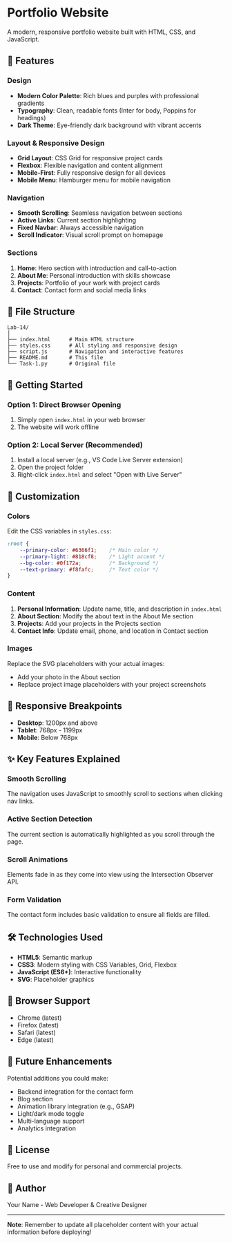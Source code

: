 # Portfolio Website

A modern, responsive portfolio website built with HTML, CSS, and JavaScript.

## 🌟 Features

### Design
- **Modern Color Palette**: Rich blues and purples with professional gradients
- **Typography**: Clean, readable fonts (Inter for body, Poppins for headings)
- **Dark Theme**: Eye-friendly dark background with vibrant accents

### Layout & Responsive Design
- **Grid Layout**: CSS Grid for responsive project cards
- **Flexbox**: Flexible navigation and content alignment
- **Mobile-First**: Fully responsive design for all devices
- **Mobile Menu**: Hamburger menu for mobile navigation

### Navigation
- **Smooth Scrolling**: Seamless navigation between sections
- **Active Links**: Current section highlighting
- **Fixed Navbar**: Always accessible navigation
- **Scroll Indicator**: Visual scroll prompt on homepage

### Sections
1. **Home**: Hero section with introduction and call-to-action
2. **About Me**: Personal introduction with skills showcase
3. **Projects**: Portfolio of your work with project cards
4. **Contact**: Contact form and social media links

## 📁 File Structure

```
Lab-14/
│
├── index.html      # Main HTML structure
├── styles.css      # All styling and responsive design
├── script.js       # Navigation and interactive features
├── README.md       # This file
└── Task-1.py       # Original file
```

## 🚀 Getting Started

### Option 1: Direct Browser Opening
1. Simply open `index.html` in your web browser
2. The website will work offline

### Option 2: Local Server (Recommended)
1. Install a local server (e.g., VS Code Live Server extension)
2. Open the project folder
3. Right-click `index.html` and select "Open with Live Server"

## 🎨 Customization

### Colors
Edit the CSS variables in `styles.css`:
```css
:root {
    --primary-color: #6366f1;    /* Main color */
    --primary-light: #818cf8;    /* Light accent */
    --bg-color: #0f172a;         /* Background */
    --text-primary: #f8fafc;     /* Text color */
}
```

### Content
1. **Personal Information**: Update name, title, and description in `index.html`
2. **About Section**: Modify the about text in the About Me section
3. **Projects**: Add your projects in the Projects section
4. **Contact Info**: Update email, phone, and location in Contact section

### Images
Replace the SVG placeholders with your actual images:
- Add your photo in the About section
- Replace project image placeholders with your project screenshots

## 📱 Responsive Breakpoints

- **Desktop**: 1200px and above
- **Tablet**: 768px - 1199px
- **Mobile**: Below 768px

## ✨ Key Features Explained

### Smooth Scrolling
The navigation uses JavaScript to smoothly scroll to sections when clicking nav links.

### Active Section Detection
The current section is automatically highlighted as you scroll through the page.

### Scroll Animations
Elements fade in as they come into view using the Intersection Observer API.

### Form Validation
The contact form includes basic validation to ensure all fields are filled.

## 🛠️ Technologies Used

- **HTML5**: Semantic markup
- **CSS3**: Modern styling with CSS Variables, Grid, Flexbox
- **JavaScript (ES6+)**: Interactive functionality
- **SVG**: Placeholder graphics

## 📝 Browser Support

- Chrome (latest)
- Firefox (latest)
- Safari (latest)
- Edge (latest)

## 🎯 Future Enhancements

Potential additions you could make:
- Backend integration for the contact form
- Blog section
- Animation library integration (e.g., GSAP)
- Light/dark mode toggle
- Multi-language support
- Analytics integration

## 📄 License

Free to use and modify for personal and commercial projects.

## 👤 Author

Your Name - Web Developer & Creative Designer

---

**Note**: Remember to update all placeholder content with your actual information before deploying!
